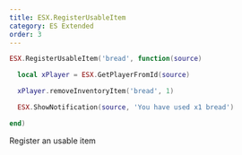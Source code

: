 ```yaml
---
title: ESX.RegisterUsableItem
category: ES Extended
order: 3
---
```


```lua
ESX.RegisterUsableItem('bread', function(source)

  local xPlayer = ESX.GetPlayerFromId(source)

  xPlayer.removeInventoryItem('bread', 1)

  ESX.ShowNotification(source, 'You have used x1 bread')

end)
```

Register an usable item